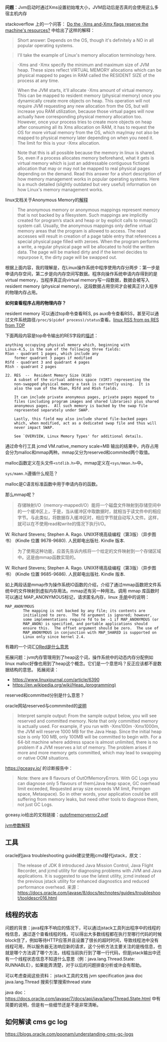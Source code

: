 **问题**：Jvm启动时通过Xms设置初始堆大小，JVM启动后是否真的会使用这么多宿主机内存


stackoverflow 上的一个问答： [Do the -Xms and-Xmx flags reserve the machine's resources?](https://stackoverflow.com/questions/43302720/) 中给出了这样的解释：

> Short answer: Depends on the OS, though it's definitely a NO in all popular operating systems.

> I'll take the example of Linux's memory allocation terminology here.

> -Xms and -Xmx specify the minimum and maximum size of JVM heap. These sizes reflect VIRTUAL MEMORY allocations which can be physical mapped to pages in RAM called the RESIDENT SIZE of the process at any time.

> When the JVM starts, it'll allocate -Xms amount of virtual memory. This can be mapped to resident memory (physical memory) once you dynamically create more objects on heap. This operation will not require JVM requesting any new allocation from the OS, but will increase you RAM utilization, because those virtual pages will now actually have corresponding physical memory allocation too. However, once your process tries to create more objects on heap after consuming all its Xms allocation on RAM, it has to request the OS for more virtual memory from the OS, which may/may not also be mapped to physical memory later depending on when you need it. The limit for this is your -Xmx allocation.

> Note that this is all possible because the memory in linux is shared. So, even if a process allocates memory beforehand, what it gets is virtual memory which is just an addressable contiguous fictional allocation that may or may not be mapped to real physical pages depending on the demand. Read this answer for a short description of how memory management works in popular operating systems. Here is a much detailed (slightly outdated but very useful) information on how Linux's memory management works.

linux文档关于Anonymous Memory的[解释](https://www.kernel.org/doc/html/latest/admin-guide/mm/concepts.html#anonymous-memory)

> The anonymous memory or anonymous mappings represent memory that is not backed by a filesystem. Such mappings are implicitly created for program’s stack and heap or by explicit calls to mmap(2) system call. Usually, the anonymous mappings only define virtual memory areas that the program is allowed to access. The read accesses will result in creation of a page table entry that references a special physical page filled with zeroes. When the program performs a write, a regular physical page will be allocated to hold the written data. The page will be marked dirty and if the kernel decides to repurpose it, the dirty page will be swapped out.

根据上面内容，我的理解是，在Linux操作系统中程序使用内存分两步：第一步是申请内存空间，第二步是向内存空间写数据。程序向操作系统申请内存得到的是virtual memory，当程序真正向virtual memory写一段数据，数据会被写入resident memory (physical memory)，这段数据占用空间才会被真正计入程序的物理内存占用。

**如何查看程序占用的物理内存？**

resident memory 可以通过top命令查看RES, ps aux命令查看RSS，甚至可以通过文件系统路径`/proc/$(pidof process)/status`查看。[linux RSS from ps RES from TOP](https://stackoverflow.com/questions/15907807/linux-rss-from-ps-res-from-top)

下面两段内容是top命令输出的RES字段的[描述](http://man7.org/linux/man-pages/man1/top.1.html)：
```
anything occupying physical memory which, beginning with
Linux-4.5, is the sum of the following three fields:
RSan - quadrant 1 pages, which include any
    former quadrant 3 pages if modified
RSfd - quadrant 3 and quadrant 4 pages
RSsh - quadrant 2 pages
```

```
22. RES  --  Resident Memory Size (KiB)
    A subset of the virtual address space (VIRT) representing the
    non-swapped physical memory a task is currently using.  It is
    also the sum of the RSan, RSfd and RSsh fields.

    It can include private anonymous pages, private pages mapped to
    files (including program images and shared libraries) plus shared
    anonymous pages.  All such memory is backed by the swap file
    represented separately under SWAP.

    Lastly, this field may also include shared file-backed pages
    which, when modified, act as a dedicated swap file and thus will
    never impact SWAP.

    See `OVERVIEW, Linux Memory Types' for additional details.
```





通过命令行工具 jcmd <pid> VM.native_memory scale=MB 输出的结果中，内存占用会分为malloc和mmap两种。mmap又分为reserved和commited两个取值。

malloc函数定义在头文件`<stdlib.h>`中。mmap定义在`<sys/mman.h>`中。

`sys/mamn.h`遵循什么规范？

malloc是C语言标准函数中用于申请内存的函数。

那么mmap呢？

> 存储映射I/O（memory-mappedI/O）能将一个磁盘文件映射到存储空间中的一个缓冲区上，于是，当从缓冲区中取数据时，就相当于读文件中的相应字节。与此类似，将数据存入缓冲区时，相应字节就自动写入文件。这样，就可以在不使用read和write的情况下执行I/O。

W. Richard Stevens; Stephen A. Rago. UNIX环境高级编程（第3版）（异步图书） (Kindle 位置 9678-9680). 人民邮电出版社. Kindle 版本.

> 为了使用这种功能，应首先告诉内核将一个给定的文件映射到一个存储区域中。这是由mmap函数实现的。

W. Richard Stevens; Stephen A. Rago. UNIX环境高级编程（第3版）（异步图书） (Kindle 位置 9685-9686). 人民邮电出版社. Kindle 版本.

如上两段话是mmap作为操作系统IO函数的介绍，介绍了通过mmap函数把文件系统中的文件映射到虚拟内存用法。mmap还有另一种用法。调用 mmap 库函数时可以通过 MAP_ANONYMOUS标记，请求匿名内存，linux [手册](http://man7.org/linux/man-pages/man2/mmap.2.html)中的说明：
```
MAP_ANONYMOUS
        The mapping is not backed by any file; its contents are
        initialized to zero.  The fd argument is ignored; however,
        some implementations require fd to be -1 if MAP_ANONYMOUS (or
        MAP_ANON) is specified, and portable applications should
        ensure this.  The offset argument should be zero.  The use of
        MAP_ANONYMOUS in conjunction with MAP_SHARED is supported on
        Linux only since kernel 2.4.
```

有趣的一个词汇[ORed是什么意思](https://english.stackexchange.com/questions/79659/the-verb-for-carrying-out-a-bitwise-or-and-operation)


拓展问题：jvm内存管理用到了heap这个词，操作系统中的动态内存分配例如linux malloc好像也用到了heap这个概念。它们是一个意思吗？反正应该都不是数据结构的意思。
拓展阅读：
- https://www.linuxjournal.com/article/6390
- https://en.wikipedia.org/wiki/Heap_(programming)

reserved和committed分别是什么意思？

oracle网站reserved与commmited的[说明](https://docs.oracle.com/javase/8/docs/technotes/guides/troubleshoot/tooldescr007.html)

> Interpret sample output: From the sample output below, you will see reserved and committed memory. Note that only committed memory is actually used. For example, if you run with -Xms100m -Xmx1000m, the JVM will reserve 1000 MB for the Java Heap. Since the initial heap size is only 100 MB, only 100MB will be committed to begin with. For a 64-bit machine where address space is almost unlimited, there is no problem if a JVM reserves a lot of memory. The problem arises if more and more memory gets committed, which may lead to swapping or native OOM situations.



https://gceasy.io/ 的诊断报告中：

> Note: there are 8 flavours of OutOfMemoryErrors. With GC Logs you can diagnose only 5 flavours of them(Java heap space, GC overhead limit exceeded, Requested array size exceeds VM limit, Permgen space, Metaspace). So in other words, your application could be still suffering from memory leaks, but need other tools to diagnose them, not just GC Logs.

gceasy.io给出的文档链接：[outofmemoryerror2.pdf](https://tier1app.files.wordpress.com/2014/12/outofmemoryerror2.pdf)


[jvm参数解释](https://stackoverflow.com/questions/10486375/print-all-jvm-flags)

## 工具
oracle的java troubleshooting guide建议使用jcmd替代jstack，原文：
> The release of JDK 8 introduced Java Mission Control, Java Flight Recorder, and jcmd utility for diagnosing problems with JVM and Java applications. It is suggested to use the latest utility, jcmd instead of the previous jstack utility for enhanced diagnostics and reduced performance overhead.
来源：https://docs.oracle.com/javase/8/docs/technotes/guides/troubleshoot/tooldescr016.html

## 线程的状态

问题的背景：java程序不响应的情况下，可以通过jstack工具列出程序中的线程的栈信息，通过逐个查看线程的栈，可以得出大多数线程都在执行至哪行代码的时候block住了，例如等待HTTP应答并且设置了很长的超时时间，导致线程池中没有线程可用，所以服务器无法响应新的请求，这个分析方法主要关注的是栈信息，也就是哪个方法调了哪个方法，线程当前执行到了哪一行代码，但是jstack输出中还有一个线程状态信息不知道什么意思（例：java.lang.Thread.State: RUNNABLE），如果能弄清楚，对于以后的问题排查分析或许会有帮助。

可以考虑查阅这些资料：
jstack工具的文档
jvm specification
java doc java.lang.Thread
搜索引擎搜索thread state

java doc：https://docs.oracle.com/javase/7/docs/api/java/lang/Thread.State.html 中有简要的说明，但是有一些细节还是不是非常清晰。

## 如何解读 cms gc log
https://blogs.oracle.com/poonam/understanding-cms-gc-logs
